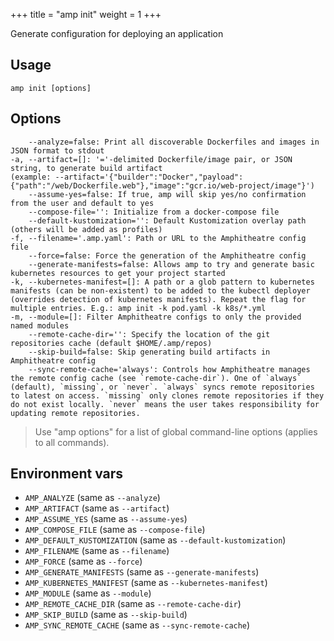 +++
title = "amp init"
weight = 1
+++

Generate configuration for deploying an application


## Usage
```
amp init [options]
```

## Options
```
    --analyze=false: Print all discoverable Dockerfiles and images in JSON format to stdout
-a, --artifact=[]: '='-delimited Dockerfile/image pair, or JSON string, to generate build artifact
(example: --artifact='{"builder":"Docker","payload":{"path":"/web/Dockerfile.web"},"image":"gcr.io/web-project/image"}')
    --assume-yes=false: If true, amp will skip yes/no confirmation from the user and default to yes
    --compose-file='': Initialize from a docker-compose file
    --default-kustomization='': Default Kustomization overlay path (others will be added as profiles)
-f, --filename='.amp.yaml': Path or URL to the Amphitheatre config file
    --force=false: Force the generation of the Amphitheatre config
    --generate-manifests=false: Allows amp to try and generate basic kubernetes resources to get your project started
-k, --kubernetes-manifest=[]: A path or a glob pattern to kubernetes manifests (can be non-existent) to be added to the kubectl deployer (overrides detection of kubernetes manifests). Repeat the flag for multiple entries. E.g.: amp init -k pod.yaml -k k8s/*.yml
-m, --module=[]: Filter Amphitheatre configs to only the provided named modules
    --remote-cache-dir='': Specify the location of the git repositories cache (default $HOME/.amp/repos)
    --skip-build=false: Skip generating build artifacts in Amphitheatre config
    --sync-remote-cache='always': Controls how Amphitheatre manages the remote config cache (see `remote-cache-dir`). One of `always` (default), `missing`, or `never`. `always` syncs remote repositories to latest on access. `missing` only clones remote repositories if they do not exist locally. `never` means the user takes responsibility for updating remote repositories.
```

> Use "amp options" for a list of global command-line options (applies to all commands).

## Environment vars

* `AMP_ANALYZE` (same as `--analyze`)
* `AMP_ARTIFACT` (same as `--artifact`)
* `AMP_ASSUME_YES` (same as `--assume-yes`)
* `AMP_COMPOSE_FILE` (same as `--compose-file`)
* `AMP_DEFAULT_KUSTOMIZATION` (same as `--default-kustomization`)
* `AMP_FILENAME` (same as `--filename`)
* `AMP_FORCE` (same as `--force`)
* `AMP_GENERATE_MANIFESTS` (same as `--generate-manifests`)
* `AMP_KUBERNETES_MANIFEST` (same as `--kubernetes-manifest`)
* `AMP_MODULE` (same as `--module`)
* `AMP_REMOTE_CACHE_DIR` (same as `--remote-cache-dir`)
* `AMP_SKIP_BUILD` (same as `--skip-build`)
* `AMP_SYNC_REMOTE_CACHE` (same as `--sync-remote-cache`)